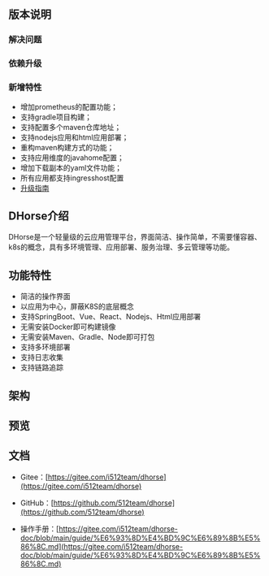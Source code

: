 ## 版本说明

### 解决问题

### 依赖升级

### 新增特性
* 增加prometheus的配置功能；
* 支持gradle项目构建；
* 支持配置多个maven仓库地址；
* 支持nodejs应用和html应用部署；
* 重构maven构建方式的功能；
* 支持应用维度的javahome配置；
* 增加下载副本的yaml文件功能；
* 所有应用都支持ingresshost配置
* [升级指南](https://gitee.com/i512team/dhorse-doc/blob/main/upgrade/v1.3.0/%E5%8D%87%E7%BA%A7%E6%8C%87%E5%8D%97.md)

## DHorse介绍
DHorse是一个轻量级的云应用管理平台，界面简洁、操作简单，不需要懂容器、k8s的概念，具有多环境管理、应用部署、服务治理、多云管理等功能。

## 功能特性
* 简洁的操作界面
* 以应用为中心，屏蔽K8S的底层概念
* 支持SpringBoot、Vue、React、Nodejs、Html应用部署
* 无需安装Docker即可构建镜像
* 无需安装Maven、Gradle、Node即可打包
* 支持多环境部署
* 支持日志收集
* 支持链路追踪

## 架构


## 预览


## 文档

* Gitee：[https://gitee.com/i512team/dhorse](https://gitee.com/i512team/dhorse)

* GitHub：[https://github.com/512team/dhorse](https://github.com/512team/dhorse)

* 操作手册：[https://gitee.com/i512team/dhorse-doc/blob/main/guide/%E6%93%8D%E4%BD%9C%E6%89%8B%E5%86%8C.md](https://gitee.com/i512team/dhorse-doc/blob/main/guide/%E6%93%8D%E4%BD%9C%E6%89%8B%E5%86%8C.md)